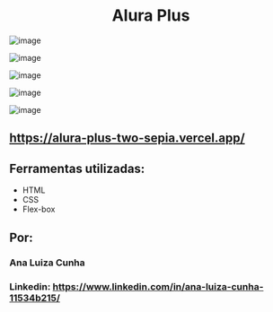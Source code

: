 <h1 align="center"> Alura Plus </h1>



![image](https://github.com/AnaLuizaCunha/alura-plus/assets/80922420/ef7c7592-0ef0-4b91-97fe-2d7e51cc008b)

![image](https://github.com/AnaLuizaCunha/alura-plus/assets/80922420/13000de8-c8b8-484f-8812-075bb08190fb)

![image](https://github.com/AnaLuizaCunha/alura-plus/assets/80922420/5a5a23b0-d599-4be2-aed9-78feaa99b250)

![image](https://github.com/AnaLuizaCunha/alura-plus/assets/80922420/e3cc0fb0-94ac-45c1-a533-58c756209d27)

![image](https://github.com/AnaLuizaCunha/alura-plus/assets/80922420/b4a83e42-6ea6-45df-8f85-4bd8f98c577d)


## https://alura-plus-two-sepia.vercel.app/

## Ferramentas utilizadas:
* HTML
* CSS
* Flex-box

## Por:
### Ana Luiza Cunha
### Linkedin: https://www.linkedin.com/in/ana-luiza-cunha-11534b215/
